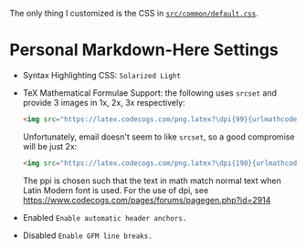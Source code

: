 The only thing I customized is the CSS in [`src/common/default.css`](https://raw.githubusercontent.com/ickc/markdown-here/css-custom/src/common/default.css).

# Personal Markdown-Here Settings

- Syntax Highlighting CSS: `Solarized Light`

- TeX Mathematical Formulae Support: the following uses `srcset` and provide 3 images in 1x, 2x, 3x respectively:

    ```html
    <img src="https://latex.codecogs.com/png.latex?\dpi{99}{urlmathcode}" srcset="https://latex.codecogs.com/png.latex?\dpi{99}{urlmathcode} 1x, https://latex.codecogs.com/png.latex?\dpi{198}{urlmathcode} 2x, https://latex.codecogs.com/png.latex?\dpi{297}{urlmathcode} 3x" alt="{mathcode}">
    ```

    Unfortunately, email doesn't seem to like `srcset`, so a good compromise will be just 2x:
    
    ```html
    <img src="https://latex.codecogs.com/png.latex?\dpi{198}{urlmathcode}" alt="{mathcode}" style="zoom: 50%">
    ```

    The ppi is chosen such that the text in math match normal text when Latin Modern font is used. For the use of dpi, see <https://www.codecogs.com/pages/forums/pagegen.php?id=2914>

- Enabled `Enable automatic header anchors.`

- Disabled `Enable GFM line breaks.`
